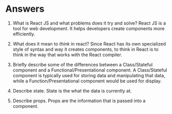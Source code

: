 # Answers

1.  What is React JS and what problems does it try and solve?
React JS is a tool for web development. It helps developers create components more efficiently.

1.  What does it mean to _think_ in react?
Since React has its own specialized style of syntax and way it creates components, to think in React is to think in the way that works with the React compiler.

1.  Briefly describe some of the differences between a Class/Stateful component and a Functional/Presentational component.
A Class/Stateful component is typically used for storing data and manipulating that data, while a Function/Presentational component would be used for display.

1.  Describe state.
State is the what the data is currently at.

1.  Describe props.
Props are the information that is passed into a component.
